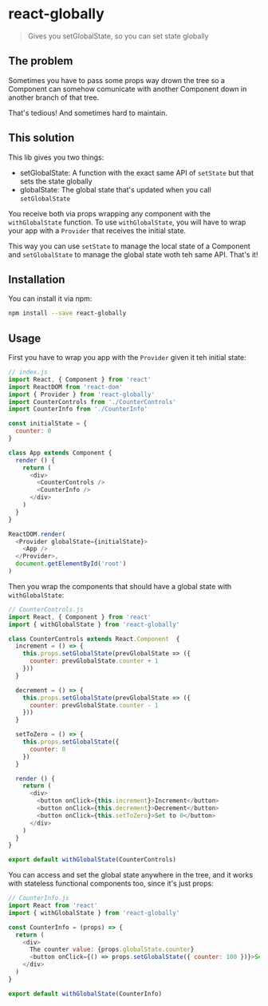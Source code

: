 # react-globally
> Gives you setGlobalState, so you can set state globally

## The problem

Sometimes you have to pass some props way drown the tree so a Component can somehow comunicate with another Component down in another branch of that tree.

That's tedious! And sometimes hard to maintain.

## This solution

This lib gives you two things:

- setGlobalState: A function with the exact same API of `setState` but that sets the state globally
- globalState: The global state that's updated when you call `setGlobalState`

You receive both via props wrapping any component with the `withGlobalState` function.
To use `withGlobalState`, you will have to wrap your app with a `Provider` that receives the initial state.

This way you can use `setState` to manage the local state of a Component and `setGlobalState` to manage the global state woth teh same API. That's it!

## Installation

You can install it via npm:

```bash
npm install --save react-globally
```

## Usage

First you have to wrap you app with the `Provider` given it teh initial state:

```js
// index.js
import React, { Component } from 'react'
import ReactDOM from 'react-dom'
import { Provider } from 'react-globally'
import CounterControls from './CounterControls'
import CounterInfo from './CounterInfo'

const initialState = {
  counter: 0
}

class App extends Component {
  render () {
    return (
      <div>
        <CounterControls />
        <CounterInfo />
      </div>
    )
  }
}

ReactDOM.render(
  <Provider globalState={initialState}>
    <App />
  </Provider>,
  document.getElementById('root')
)
```

Then you wrap the components that should have a global state with `withGlobalState`:

```js
// CounterControls.js
import React, { Component } from 'react'
import { withGlobalState } from 'react-globally'

class CounterControls extends React.Component  {
  increment = () => {
    this.props.setGlobalState(prevGlobalState => ({
      counter: prevGlobalState.counter + 1
    }))
  }

  decrement = () => {
    this.props.setGlobalState(prevGlobalState => ({
      counter: prevGlobalState.counter - 1
    }))
  }

  setToZero = () => {
    this.props.setGlobalState({
      counter: 0
    })
  }

  render () {
    return (
      <div>
        <button onClick={this.increment}>Increment</button>
        <button onClick={this.decrement}>Decrement</button>
        <button onClick={this.setToZero}>Set to 0</button>
      </div>
    )
  }
}

export default withGlobalState(CounterControls)
```

You can access and set the global state anywhere in the tree, and it works with stateless functional components too, since it's just props:

```js
// CounterInfo.js
import React from 'react'
import { withGlobalState } from 'react-globally'

const CounterInfo = (props) => {
  return (
    <div>
      The counter value: {props.globalState.counter}
      <button onClick={() => props.setGlobalState({ counter: 100 })}>Set to 100</button>
    </div>
  )
}

export default withGlobalState(CounterInfo)
```

